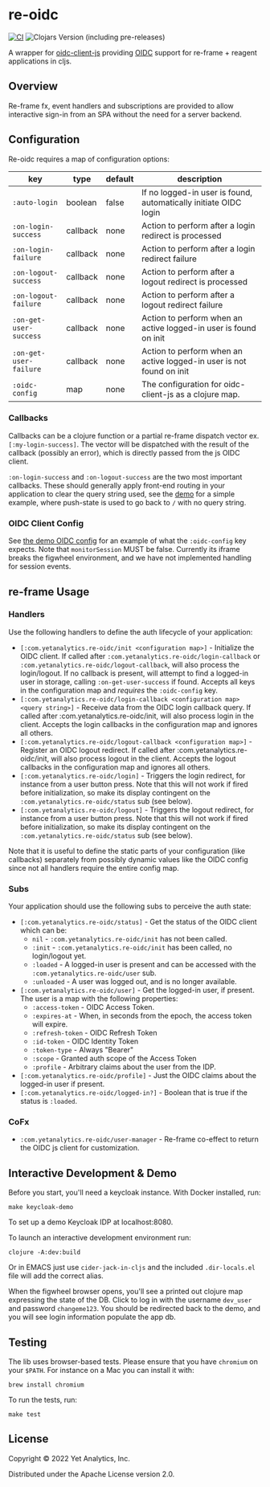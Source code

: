 # re-oidc

[![CI](https://github.com/yetanalytics/re-oidc/actions/workflows/ci.yml/badge.svg)](https://github.com/yetanalytics/re-oidc/actions/workflows/ci.yml)
![Clojars Version (including pre-releases)](https://img.shields.io/clojars/v/com.yetanalytics/re-oidc?include_prereleases)

A wrapper for [oidc-client-js](https://github.com/IdentityModel/oidc-client-js) providing [OIDC](https://openid.net/specs/openid-connect-core-1_0.html) support for re-frame + reagent applications in cljs.

## Overview

Re-frame fx, event handlers and subscriptions are provided to allow interactive sign-in from an SPA without the need for a server backend.

## Configuration

Re-oidc requires a map of configuration options:

| key                    | type     | default   | description                                                          |
| -------------          | -------  | --------- | ----------------------------------------------------------------     |
| `:auto-login`          | boolean  | false     | If no logged-in user is found, automatically initiate OIDC login     |
| `:on-login-success`    | callback | none      | Action to perform after a login redirect is processed                |
| `:on-login-failure`    | callback | none      | Action to perform after a login redirect failure                     |
| `:on-logout-success`   | callback | none      | Action to perform after a logout redirect is processed               |
| `:on-logout-failure`   | callback | none      | Action to perform after a logout redirect failure                    |
| `:on-get-user-success` | callback | none      | Action to perform when an active logged-in user is found on init     |
| `:on-get-user-failure` | callback | none      | Action to perform when an active logged-in user is not found on init |
| `:oidc-config`         | map      | none      | The configuration for oidc-client-js as a clojure map.               |

### Callbacks

Callbacks can be a clojure function or a partial re-frame dispatch vector ex. `[:my-login-success]`. The vector will be dispatched with the result of the callback (possibly an error), which is directly passed from the js OIDC client.

`:on-login-success` and `:on-logout-success` are the two most important callbacks. These should generally apply front-end routing in your application to clear the query string used, see the [demo](src/dev/com/yetanalytics/re_oidc/demo.cljs) for a simple example, where push-state is used to go back to `/` with no query string.

### OIDC Client Config

See [the demo OIDC config](resources/public/oidc.json) for an example of what the `:oidc-config` key expects. Note that `monitorSession` MUST be false. Currently its iframe breaks the figwheel environment, and we have not implemented handling for session events.

## re-frame Usage

### Handlers

Use the following handlers to define the auth lifecycle of your application:

* `[:com.yetanalytics.re-oidc/init <configuration map>]` - Initialize the OIDC client. If called after `:com.yetanalytics.re-oidc/login-callback` or `:com.yetanalytics.re-oidc/logout-callback`, will also process the login/logout. If no callback is present, will attempt to find a logged-in user in storage, calling `:on-get-user-success` if found. Accepts all keys in the configuration map and *requires* the `:oidc-config` key.
* `[:com.yetanalytics.re-oidc/login-callback <configuration map> <query string>]` - Receive data from the OIDC login callback query. If called after :com.yetanalytics.re-oidc/init, will also process login in the client. Accepts the login callbacks in the configuration map and ignores all others.
* `[:com.yetanalytics.re-oidc/logout-callback <configuration map>]` - Register an OIDC logout redirect. If called after :com.yetanalytics.re-oidc/init, will also process logout in the client. Accepts the logout callbacks in the configuration map and ignores all others.
* `[:com.yetanalytics.re-oidc/login]` - Triggers the login redirect, for instance from a user button press. Note that this will not work if fired before initialization, so make its display contingent on the `:com.yetanalytics.re-oidc/status` sub (see below).
* `[:com.yetanalytics.re-oidc/logout]` - Triggers the logout redirect, for instance from a user button press. Note that this will not work if fired before initialization, so make its display contingent on the `:com.yetanalytics.re-oidc/status` sub (see below).

Note that it is useful to define the static parts of your configuration (like callbacks) separately from possibly dynamic values like the OIDC config since not all handlers require the entire config map.

### Subs

Your application should use the following subs to perceive the auth state:

* `[:com.yetanalytics.re-oidc/status]` - Get the status of the OIDC client which can be:
  * `nil` - `:com.yetanalytics.re-oidc/init` has not been called.
  * `:init` - `:com.yetanalytics.re-oidc/init` has been called, no login/logout yet.
  * `:loaded` - A logged-in user is present and can be accessed with the `:com.yetanalytics.re-oidc/user` sub.
  * `:unloaded` - A user was logged out, and is no longer available.
* `[:com.yetanalytics.re-oidc/user]` - Get the logged-in user, if present. The user is a map with the following properties:
  * `:access-token` - OIDC Access Token.
  * `:expires-at` - When, in seconds from the epoch, the access token will expire.
  * `:refresh-token` - OIDC Refresh Token
  * `:id-token` - OIDC Identity Token
  * `:token-type` - Always "Bearer"
  * `:scope` - Granted auth scope of the Access Token
  * `:profile` - Arbitrary claims about the user from the IDP.
* `[:com.yetanalytics.re-oidc/profile]` - Just the OIDC claims about the logged-in user if present.
* `[:com.yetanalytics.re-oidc/logged-in?]` - Boolean that is true if the status is `:loaded`.

### CoFx

* `:com.yetanalytics.re-oidc/user-manager` - Re-frame co-effect to return the OIDC js client for customization.

## Interactive Development & Demo

Before you start, you'll need a keycloak instance. With Docker installed, run:

    make keycloak-demo

To set up a demo Keycloak IDP at localhost:8080.

To launch an interactive development environment run:

    clojure -A:dev:build

Or in EMACS just use `cider-jack-in-cljs` and the included `.dir-locals.el` file will add the correct alias.

When the figwheel browser opens, you'll see a printed out clojure map expressing the state of the DB. Click to log in with the username `dev_user` and password `changeme123`. You should be redirected back to the demo, and you will see login information populate the app db.

## Testing

The lib uses browser-based tests. Please ensure that you have `chromium` on your `$PATH`. For instance on a Mac you can install it with:

    brew install chromium

To run the tests, run:

    make test


## License

Copyright © 2022 Yet Analytics, Inc.

Distributed under the Apache License version 2.0.

